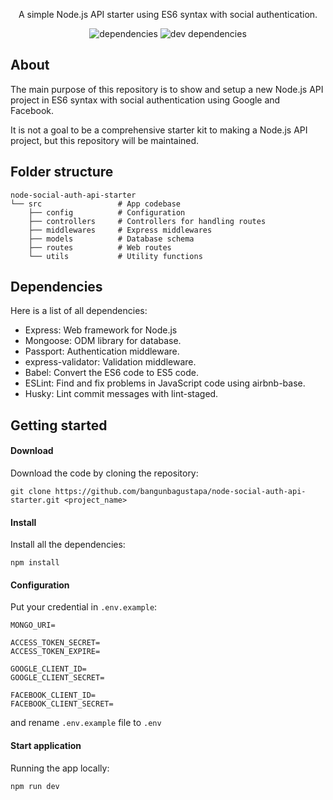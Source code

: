 <div align="center">

A simple Node.js API starter using ES6 syntax with social authentication.

![dependencies](https://img.shields.io/david/bangunbagustapa/node-social-auth-api-starter?style=flat-square) ![dev dependencies](https://img.shields.io/david/dev/bangunbagustapa/node-social-auth-api-starter?style=flat-square)

</div>

## About

The main purpose of this repository is to show and setup a new Node.js API project in ES6 syntax with social authentication using Google and Facebook.

It is not a goal to be a comprehensive starter kit to making a Node.js API project, but this repository will be maintained.

## Folder structure

```
node-social-auth-api-starter
└── src                 # App codebase
    ├── config          # Configuration
    ├── controllers     # Controllers for handling routes
    ├── middlewares     # Express middlewares
    ├── models          # Database schema
    ├── routes          # Web routes
    └── utils           # Utility functions
```

## Dependencies

Here is a list of all dependencies:

- Express: Web framework for Node.js
- Mongoose: ODM library for database.
- Passport: Authentication middleware.
- express-validator: Validation middleware.
- Babel: Convert the ES6 code to ES5 code.
- ESLint: Find and fix problems in JavaScript code using airbnb-base.
- Husky: Lint commit messages with lint-staged.

## Getting started

#### Download

Download the code by cloning the repository:

```
git clone https://github.com/bangunbagustapa/node-social-auth-api-starter.git <project_name>
```

#### Install

Install all the dependencies:

```
npm install
```

#### Configuration

Put your credential in `.env.example`:

```
MONGO_URI=

ACCESS_TOKEN_SECRET=
ACCESS_TOKEN_EXPIRE=

GOOGLE_CLIENT_ID=
GOOGLE_CLIENT_SECRET=

FACEBOOK_CLIENT_ID=
FACEBOOK_CLIENT_SECRET=
```

and rename `.env.example` file to `.env`

#### Start application

Running the app locally:

```
npm run dev
```